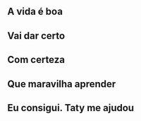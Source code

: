 ## A vida é boa
## Vai dar certo 
## Com certeza
## Que maravilha aprender

## Eu consigui. Taty me ajudou
